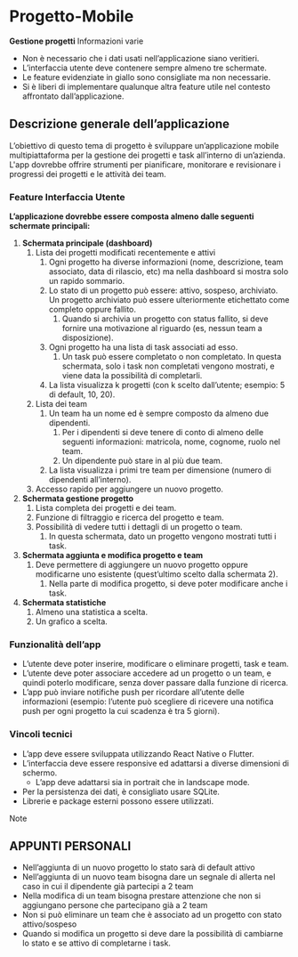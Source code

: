 # Progetto-Mobile
**Gestione progetti**
Informazioni varie
- Non è necessario che i dati usati nell’applicazione siano veritieri.
- L’interfaccia utente deve contenere sempre almeno tre schermate.
- Le feature evidenziate in giallo sono consigliate ma non necessarie.
- Si è liberi di implementare qualunque altra feature utile nel contesto affrontato dall’applicazione.
  
## Descrizione generale dell’applicazione
L’obiettivo di questo tema di progetto è sviluppare un’applicazione mobile multipiattaforma per la gestione dei progetti e task all’interno di un’azienda. L'app dovrebbe offrire strumenti per pianificare, monitorare e revisionare i progressi dei progetti e le attività dei team.
### Feature Interfaccia Utente
**L’applicazione dovrebbe essere composta almeno dalle seguenti schermate principali:**
1. **Schermata principale (dashboard)**
    1. Lista dei progetti modificati recentemente e attivi
        1. Ogni progetto ha diverse informazioni (nome, descrizione, team associato, data di rilascio, etc) ma nella dashboard si mostra solo un rapido sommario.
        2. Lo stato di un progetto può essere: attivo, sospeso, archiviato. Un progetto archiviato può essere ulteriormente etichettato come completo oppure fallito.
            1. Quando si archivia un progetto con status fallito, si deve fornire una motivazione al riguardo (es, nessun team a disposizione).
        3. Ogni progetto ha una lista di task associati ad esso.
            1. Un task può essere completato o non completato. In questa schermata, solo i task non completati vengono mostrati, e viene data la possibilità di completarli.
        4. La lista visualizza k progetti (con k scelto dall’utente; esempio: 5 di default, 10, 20).
    2. Lista dei team    
        1. Un team ha un nome ed è sempre composto da almeno due dipendenti.
            1. Per i dipendenti si deve tenere di conto di almeno delle seguenti informazioni: matricola, nome, cognome, ruolo nel team.
            2. Un dipendente può stare in al più due team.
        2. La lista visualizza i primi tre team per dimensione (numero di dipendenti all’interno).
    3. Accesso rapido per aggiungere un nuovo progetto.    
2. **Schermata gestione progetto**
    1. Lista completa dei progetti e dei team.
    2. Funzione di filtraggio e ricerca del progetto e team.
    3. Possibilità di vedere tutti i dettagli di un progetto o team.
        1. In questa schermata, dato un progetto vengono mostrati tutti i task.
3. **Schermata aggiunta e modifica progetto e team**
    1. Deve permettere di aggiungere un nuovo progetto oppure modificarne uno esistente (quest’ultimo scelto dalla schermata 2).
        1. Nella parte di modifica progetto, si deve poter modificare anche i task.
4. **Schermata statistiche**
    1. Almeno una statistica a scelta.
    2. Un grafico a scelta.

### Funzionalità dell’app
* L’utente deve poter inserire, modificare o eliminare progetti, task e team.
* L’utente deve poter associare accedere ad un progetto o un team, e quindi poterlo modificare, senza dover passare dalla funzione di ricerca.
* L’app può inviare notifiche push per ricordare all’utente delle informazioni (esempio: l’utente può scegliere di ricevere una notifica push per ogni progetto la cui scadenza è tra 5 giorni).
### Vincoli tecnici
* L’app deve essere sviluppata utilizzando React Native o Flutter.
* L’interfaccia deve essere responsive ed adattarsi a diverse dimensioni di schermo.
  - L’app deve adattarsi sia in portrait che in landscape mode.
* Per la persistenza dei dati, è consigliato usare SQLite.
* Librerie e package esterni possono essere utilizzati.

> [!NOTE]
> ## APPUNTI PERSONALI
> - Nell’aggiunta di un nuovo progetto lo stato sarà di default attivo
> - Nell’aggiunta di un nuovo team bisogna dare un segnale di allerta nel caso in cui il dipendente già partecipi a 2 team
> - Nella modifica di un team bisogna prestare attenzione che non si aggiungano persone che partecipano già a 2 team
> - Non si può eliminare un team che è associato ad un progetto con stato attivo/sospeso
> - Quando si modifica un progetto si deve dare la possibilità di cambiarne lo stato e se attivo di completarne i task.

